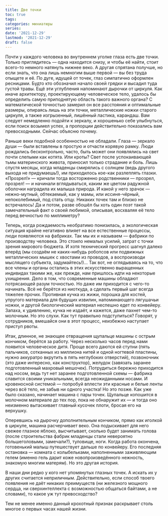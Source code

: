 ```yaml
---
title: Две точки
toc: true
tags:
categories: миниатюры
series:
date: '2021-12-29'
lastmod: '2021-12-29'
draft: false
---
```


Почти у каждого человека во внутреннем уголке глаза есть две точки. Только приглядитесь — одна находится снизу, и чтобы её найти, стоит всего-то немного натянуть нижнее веко. А другая спрятана получше, но если знать, что она лишь немногим выше первой — вы без труда отыщете и её. По дуге, идущей от точек, глаз симпатично оформлен ресницами. Будто кто обозначил начало своей грядки и высадил туда густой травы. Ещё эти углубления напоминают дырочки от циркуля. Как иначе архитектору, проектирующему человеческое тело, удалось бы определить самую приподнятую область такого важного органа? С математической точностью замерил он все расстояния и оптимальные размеры, опираясь лишь на эти точки, металлические ножки старого циркуля, а также изгрызенный, лишённый ластика, карандаш. Вам следует немедленно подойти к зеркалу, и хорошенько себе улыбнуться, если поиск возымел успех, а пропорции действительно показались вам превосходными. Сейчас объясню почему.

<!--more-->

Раньше веки подобной особенностью не обладали. Глаза — зеркало души — были вставлены в простую и отчасти корявую рамку. Люди рождались бесконтрольно, часто, быть может они появлялись на свет почти слепыми как котята. Или кроты? Свет после успокаивающей тьмы материнского живота, приносил только страдание и боль. Лишь спустя месяцы,  когда младенцы смирялись с солнцем (ведь другого выхода не придумаешь!), им приходилось кое-как разлеплять глазки. «Прозрел!» — кричали тогда восторженно родственники — прозрел, прозрел! — и начинали вглядываться, каким же цветом радужной оболочки наградила их малыша природа. И какой у него зрачок — нежно-мутный, обтекаемый, как у мамы, или иссиня-чёрный, непоколебимый, под стать отцу. Никаких точек там и близко не встречалось! Да и потом, разве обошёл бы хоть один поэт такой замечательный факт о своей любимой, описывая, восхваляя её тело перед вечностью по миллиметру?

Теперь, когда рождаемость необратимо понизилась, а экологическая ситуация крайне негативно влияет на все естественные процессы, люди появляются на фабриках. Так мы их и называем — фабрики по производству человека. Это стоило немалых усилий, затрат с точки зрения мирового бюджета. И хотя технический прогресс шагнул далеко вперёд (мы создаём не каких-нибудь робопсов или подвижных металлических мышек с хвостами из проводов, а воспроизводи мыслящего субъекта, задумайтесь!)… Так вот, не оглядываясь на то, что все члены и органы остались в этих искусственно выращенных индивидах такими же, как прежде, нам пришлось идти на некоторые ухищрения. Дело в том, что современные машины обладают потрясающей разум точностью. Но даже им приходится с чего-то начинать. Всё не берётся из ниоткуда, а сделать первый шаг всегда тяжелее прочих. Противная кучка из жижи, порошка для костей, упругого материала для будущих извилин, напоминающего лягушачьи ножки, и другой биологический материал неспешно едет по конвейеру. Запаха, к удивлению, кучка не издаёт, и кажется, даже пахнет чем-то молочным. Но это слухи. Как тут правильно подступиться? Говорят, у сотрудников, вмешайся они в этот процесс, неизбежно наступает приступ рвоты.

Итак, длинное, не знающее отвращения щупальце машины с острым кончиком, берётся за работу. Через несколько часов перед нами появится человеческое дитя. Проще всего даются ей ступни (пять пальчиков, сотканных из миллиона нитей и одной ногтевой пластины, нужно аккуратро вкрутить в пять неглубоких отверстий), позвоночник (это даже  интересно, как конструктор), желудок (завязать заранее подготовленный махровый мешочек). Потрудиться бережно приходится над носом, ведь тут нет заранее подготовленной схемы — фабрика славится своими уникальными, всегда неожиданными носами. И кровеносной системой — попробуй вплести эти красные и белые ленты через всё тело, не забыв ни одного участка! Но это позже. Как уже было сказано, начинает машина с пары точек. Щупальце копошится в молочном материале до тех пор, пока не обнаружит их — и тогда оно неизменно вытаскивает главный кусочек плоти, бросая его на верхушку.

Оперевшись на дырочку дополнительным кончиком, прямо как иголкой в циркуле, машина расчерчивает веко. Она подыскивает для него свежее глазное яблоко, высчитывает, сколько будет занимать голова (после строительства фабрик младенцы стали невероятно большеголовыми, замечали?), туловище, ноги. Когда работа окончена, готовенький малыш путешествует  дальше по конвейеру. Его последняя остановка — комната с колыбельками, наполненными заживляющим гелем (именно гель дарит коже новопроизведённого нежность, знакомую многим матерям). Но это другая история.

В наши дни редко у кого нет упомянутых глазных точек. А искать их у других считается неприличным. Действительно, если способ твоего появления не даёт никаких преимуществ (ни железного мощного сердца, ни сверхинтеллекта с возможностью общаться байтами, а не словами), то какое уж тут превосходство?

Тем не менее именно данный крохотный признак раскрывает столь многое о первых часах нашей жизни.
